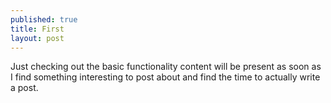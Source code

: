 ```yaml
---
published: true
title: First
layout: post
---
```

Just checking out the basic functionality content will be present as soon as
I find something interesting to post about and find the time to actually 
write a post.

